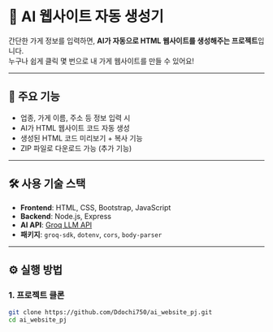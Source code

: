 # 🧠 AI 웹사이트 자동 생성기

간단한 가게 정보를 입력하면, **AI가 자동으로 HTML 웹사이트를 생성해주는 프로젝트**입니다.  
누구나 쉽게 클릭 몇 번으로 내 가게 웹사이트를 만들 수 있어요!

---

## 🚀 주요 기능

- 업종, 가게 이름, 주소 등 정보 입력 시
- AI가 HTML 웹사이트 코드 자동 생성
- 생성된 HTML 코드 미리보기 + 복사 기능
- ZIP 파일로 다운로드 가능 (추가 기능)

---

## 🛠️ 사용 기술 스택

- **Frontend**: HTML, CSS, Bootstrap, JavaScript
- **Backend**: Node.js, Express
- **AI API**: [Groq LLM API](https://console.groq.com/)
- **패키지**: `groq-sdk`, `dotenv`, `cors`, `body-parser`

---

## ⚙️ 실행 방법

### 1. 프로젝트 클론

```bash
git clone https://github.com/Ddochi750/ai_website_pj.git
cd ai_website_pj
